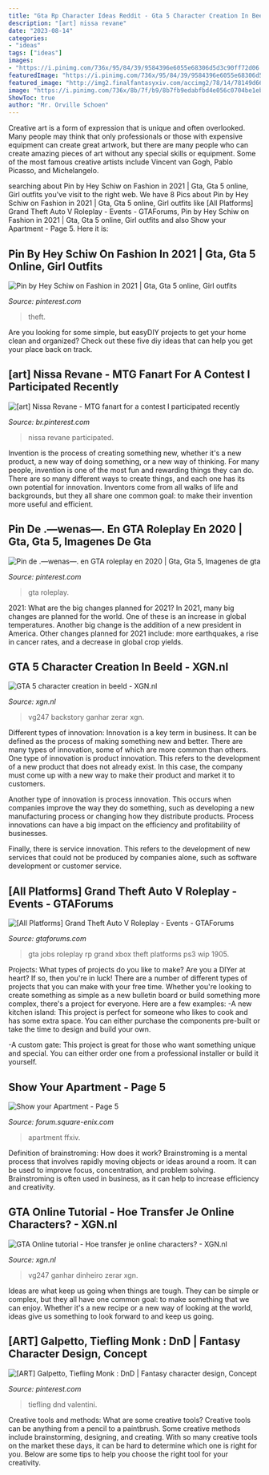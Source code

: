 ```yaml
---
title: "Gta Rp Character Ideas Reddit - Gta 5 Character Creation In Beeld"
description: "[art] nissa revane"
date: "2023-08-14"
categories:
- "ideas"
tags: ["ideas"]
images:
- "https://i.pinimg.com/736x/95/84/39/9584396e6055e68306d5d3c90ff72d06.jpg"
featuredImage: "https://i.pinimg.com/736x/95/84/39/9584396e6055e68306d5d3c90ff72d06.jpg"
featured_image: "http://img2.finalfantasyxiv.com/accimg2/78/14/78149d668bc6c20a4ea739b6c3aaf71c1a417700.jpg"
image: "https://i.pinimg.com/736x/8b/7f/b9/8b7fb9edabfbd4e056c0704be1ebb56e.jpg"
ShowToc: true
author: "Mr. Orville Schoen"
---
```



Creative art is a form of expression that is unique and often overlooked. Many people may think that only professionals or those with expensive equipment can create great artwork, but there are many people who can create amazing pieces of art without any special skills or equipment. Some of the most famous creative artists include Vincent van Gogh, Pablo Picasso, and Michelangelo.

	

		
searching about Pin by Hey Schiw on Fashion in 2021 | Gta, Gta 5 online, Girl outfits you've visit to the right web. We have 8 Pics about Pin by Hey Schiw on Fashion in 2021 | Gta, Gta 5 online, Girl outfits like [All Platforms] Grand Theft Auto V Roleplay - Events - GTAForums, Pin by Hey Schiw on Fashion in 2021 | Gta, Gta 5 online, Girl outfits and also Show your Apartment - Page 5. Here it is:
		
    
## Pin By Hey Schiw On Fashion In 2021 | Gta, Gta 5 Online, Girl Outfits

<img loading=lazy src="https://i.pinimg.com/originals/dc/31/c6/dc31c672e2ddcdc90a32a4d47d81e611.jpg" onerror="this.onerror=null;this.src='https://tse3.mm.bing.net/th?id=OIP.ABblthLYCsX_vmPlCvclgAHaHa&amp;pid=15.1';" alt="Pin by Hey Schiw on Fashion in 2021 | Gta, Gta 5 online, Girl outfits">

_Source: pinterest.com_

>theft. 

	

Are you looking for some simple, but easyDIY projects to get your home clean and organized? Check out these five diy ideas that can help you get your place back on track.

    
## [art] Nissa Revane - MTG Fanart For A Contest I Participated Recently

<img loading=lazy src="https://i.pinimg.com/736x/8b/7f/b9/8b7fb9edabfbd4e056c0704be1ebb56e.jpg" onerror="this.onerror=null;this.src='https://tse2.mm.bing.net/th?id=OIP.Y4QEGEKwKMsG0PEztkA8RgHaFb&amp;pid=15.1';" alt="[art] Nissa Revane - MTG fanart for a contest I participated recently">

_Source: br.pinterest.com_

>nissa revane participated. 

	

Invention is the process of creating something new, whether it's a new product, a new way of doing something, or a new way of thinking. For many people, invention is one of the most fun and rewarding things they can do. There are so many different ways to create things, and each one has its own potential for innovation. Inventors come from all walks of life and backgrounds, but they all share one common goal: to make their invention more useful and efficient.

    
## Pin De .—wenas—. En GTA Roleplay En 2020 | Gta, Gta 5, Imagenes De Gta

<img loading=lazy src="https://i.pinimg.com/736x/95/84/39/9584396e6055e68306d5d3c90ff72d06.jpg" onerror="this.onerror=null;this.src='https://tse1.mm.bing.net/th?id=OIP.rQTYN_3vMO8QXwFq7dXbhAHaEE&amp;pid=15.1';" alt="Pin de .—wenas—. en GTA roleplay en 2020 | Gta, Gta 5, Imagenes de gta">

_Source: pinterest.com_

>gta roleplay. 

	

2021: What are the big changes planned for 2021?
In 2021, many big changes are planned for the world. One of these is an increase in global temperatures. Another big change is the addition of a new president in America. Other changes planned for 2021 include: more earthquakes, a rise in cancer rates, and a decrease in global crop yields.

    
## GTA 5 Character Creation In Beeld - XGN.nl

<img loading=lazy src="https://cdn.xgn.nl/articles/970/g/gta-5-character-creation-in-beeld-62032.jpg" onerror="this.onerror=null;this.src='https://tse1.mm.bing.net/th?id=OIP.IzGSdcWorAibM2mHrB6uCgHaEI&amp;pid=15.1';" alt="GTA 5 character creation in beeld - XGN.nl">

_Source: xgn.nl_

>vg247 backstory ganhar zerar xgn. 

	

Different types of innovation:
Innovation is a key term in business. It can be defined as the process of making something new and better. There are many types of innovation, some of which are more common than others. 
One type of innovation is product innovation. This refers to the development of a new product that does not already exist. In this case, the company must come up with a new way to make their product and market it to customers. 

Another type of innovation is process innovation. This occurs when companies improve the way they do something, such as developing a new manufacturing process or changing how they distribute products. Process innovations can have a big impact on the efficiency and profitability of businesses. 

Finally, there is service innovation. This refers to the development of new services that could not be produced by companies alone, such as software development or customer service.

    
## [All Platforms] Grand Theft Auto V Roleplay - Events - GTAForums

<img loading=lazy src="http://i.imgur.com/llH0wf7.png?1?1905" onerror="this.onerror=null;this.src='https://tse3.mm.bing.net/th?id=OIP.308EBTxh2rzcZnwKZ5JURgHaJl&amp;pid=15.1';" alt="[All Platforms] Grand Theft Auto V Roleplay - Events - GTAForums">

_Source: gtaforums.com_

>gta jobs roleplay rp grand xbox theft platforms ps3 wip 1905. 

	

Projects: What types of projects do you like to make?
Are you a DIYer at heart? If so, then you're in luck! There are a number of different types of projects that you can make with your free time. Whether you're looking to create something as simple as a new bulletin board or build something more complex, there's a project for everyone. Here are a few examples: 
-A new kitchen island: This project is perfect for someone who likes to cook and has some extra space. You can either purchase the components pre-built or take the time to design and build your own. 

-A custom gate: This project is great for those who want something unique and special. You can either order one from a professional installer or build it yourself.

    
## Show Your Apartment - Page 5

<img loading=lazy src="http://img2.finalfantasyxiv.com/accimg2/78/14/78149d668bc6c20a4ea739b6c3aaf71c1a417700.jpg" onerror="this.onerror=null;this.src='https://tse4.mm.bing.net/th?id=OIP.zcEy4K_y1oQnG9jvje6dCgHaEo&amp;pid=15.1';" alt="Show your Apartment - Page 5">

_Source: forum.square-enix.com_

>apartment ffxiv. 

	

Definition of brainstroming: How does it work?
Brainstroming is a mental process that involves rapidly moving objects or ideas around a room. It can be used to improve focus, concentration, and problem solving. Brainstroming is often used in business, as it can help to increase efficiency and creativity.

    
## GTA Online Tutorial - Hoe Transfer Je Online Characters? - XGN.nl

<img loading=lazy src="https://cdn.xgn.nl/upload/201411/gta-online-tutorial.jpg" onerror="this.onerror=null;this.src='https://tse1.mm.bing.net/th?id=OIP.LSZE5fdy7vPBEC67e78R-wHaEI&amp;pid=15.1';" alt="GTA Online tutorial - Hoe transfer je online characters? - XGN.nl">

_Source: xgn.nl_

>vg247 ganhar dinheiro zerar xgn. 

	

Ideas are what keep us going when things are tough. They can be simple or complex, but they all have one common goal: to make something that we can enjoy. Whether it's a new recipe or a new way of looking at the world, ideas give us something to look forward to and keep us going.

    
## [ART] Galpetto, Tiefling Monk : DnD | Fantasy Character Design, Concept

<img loading=lazy src="https://i.pinimg.com/originals/7e/0a/ba/7e0abab8ebd7e24722c62d1f032a13ab.png" onerror="this.onerror=null;this.src='https://tse4.mm.bing.net/th?id=OIP.AZ5jXMUtkOuP9LD7MvzxYgHaFj&amp;pid=15.1';" alt="[ART] Galpetto, Tiefling Monk : DnD | Fantasy character design, Concept">

_Source: pinterest.com_

>tiefling dnd valentini. 

	

Creative tools and methods: What are some creative tools?
Creative tools can be anything from a pencil to a paintbrush. Some creative methods include brainstorming, designing, and creating. With so many creative tools on the market these days, it can be hard to determine which one is right for you. Below are some tips to help you choose the right tool for your creativity.

